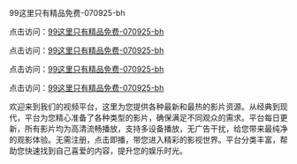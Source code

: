 99这里只有精品免费-070925-bh

点击访问：<a href="https://heiliaoe8ajia.pages.dev">99这里只有精品免费-070925-bh</a>

点击访问：<a href="https://heiliaoxqkkct.pages.dev">99这里只有精品免费-070925-bh</a>

点击访问：<a href="https://heiliaoxwd5i8.pages.dev">99这里只有精品免费-070925-bh</a>

点击访问：<a href="https://heiliaowt0d7p.pages.dev">99这里只有精品免费-070925-bh</a>

欢迎来到我们的视频平台，这里为您提供各种最新和最热的影片资源。从经典到现代，平台为您精心准备了各种类型的影片，确保满足不同观众的需求。平台每日更新，所有影片均为高清流畅播放，支持多设备播放，无广告干扰，给您带来最纯净的观影体验。无需注册，点击即播，带您进入精彩的影视世界。平台分类丰富，帮助您快速找到自己喜爱的内容，提升您的娱乐时光。

<span style="display:none;">[Canonical link](https://github.com/dungchetnha20250709/viv14 ）</span>
